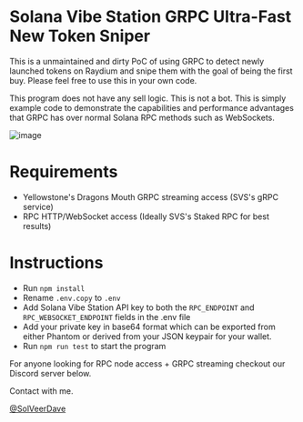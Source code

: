 # Solana Vibe Station GRPC Ultra-Fast New Token Sniper

This is a unmaintained and dirty PoC of using GRPC to detect newly launched tokens on Raydium and snipe them with the goal of being the first buy. Please feel free to use this in your own code. 

This program does not have any sell logic. This is not a bot. This is simply example code to demonstrate the capabilities and performance advantages that GRPC has over normal Solana RPC methods such as WebSockets.

![image](https://github.com/bigj-SVS/grpc-sniper/assets/173855326/1f4f4f54-d2fc-438e-a603-6aba1b641e1b)


# Requirements
- Yellowstone's Dragons Mouth GRPC streaming access (SVS's gRPC service)
- RPC HTTP/WebSocket access (Ideally SVS's Staked RPC for best results)


# Instructions
- Run `npm install`
- Rename `.env.copy` to `.env`
- Add Solana Vibe Station API key to both the `RPC_ENDPOINT` and `RPC_WEBSOCKET_ENDPOINT` fields in the .env file
- Add your private key in base64 format which can be exported from either Phantom or derived from your JSON keypair for your wallet.
- Run `npm run test` to start the program

For anyone looking for RPC node access + GRPC streaming checkout our Discord server below.

Contact with me.

[@SolVeerDave](https://t.me/DillonSolai)
